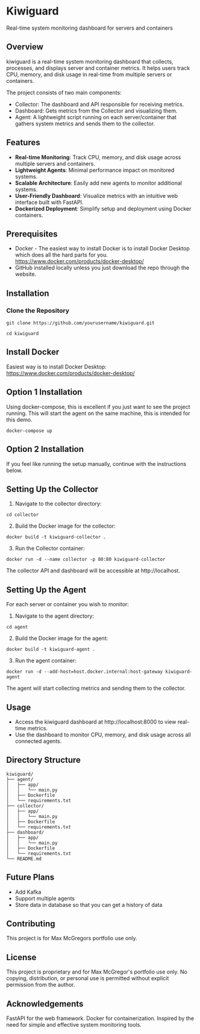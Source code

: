 # Kiwiguard

Real-time system monitoring dashboard for servers and containers

## Overview
kiwiguard is a real-time system monitoring dashboard that collects, processes, and displays server and container metrics. It helps users track CPU, memory, and disk usage in real-time from multiple servers or containers.

The project consists of two main components:

* Collector: The dashboard and API responsible for receiving metrics.
* Dashboard: Gets metrics from the Collector and visualizing them.
* Agent: A lightweight script running on each server/container that gathers system metrics and sends them to the collector.

## Features

* **Real-time Monitoring**: Track CPU, memory, and disk usage across multiple servers and containers.
* **Lightweight Agents**: Minimal performance impact on monitored systems.
* **Scalable Architecture**: Easily add new agents to monitor additional systems.
* **User-Friendly Dashboard**: Visualize metrics with an intuitive web interface built with FastAPI.
* **Dockerized Deployment**: Simplify setup and deployment using Docker containers.

## Prerequisites

* Docker - The easiest way to install Docker is to install Docker Desktop which does all the hard parts for you.
https://www.docker.com/products/docker-desktop/
* GitHub installed locally unless you just download the repo through the website.

## Installation
### Clone the Repository

```
git clone https://github.com/yourusername/kiwiguard.git
```
```
cd kiwiguard 
```

## Install Docker
Easiest way is to install Docker Desktop: https://www.docker.com/products/docker-desktop/

## Option 1 Installation
Using docker-compose, this is excellent if you just want to see the project running.
This will start the agent on the same machine, this is intended for this demo. 
```
docker-compose up
```

## Option 2 Installation
If you feel like running the setup manually, continue with the instructions below.

## Setting Up the Collector
1. Navigate to the collector directory:
```
cd collector
```
2. Build the Docker image for the collector:

```
docker build -t kiwiguard-collector .
```
3. Run the Collector container:
```
docker run -d --name collector -p 80:80 kiwiguard-collector
```
The collector API and dashboard will be accessible at http://localhost.


## Setting Up the Agent
For each server or container you wish to monitor:

1. Navigate to the agent directory:
```
cd agent
```
2. Build the Docker image for the agent:

```
docker build -t kiwiguard-agent .
```
3. Run the agent container:
```
docker run -d --add-host=host.docker.internal:host-gateway kiwiguard-agent
```

The agent will start collecting metrics and sending them to the collector.

## Usage
* Access the kiwiguard dashboard at http://localhost:8000 to view real-time metrics.
* Use the dashboard to monitor CPU, memory, and disk usage across all connected agents.

## Directory Structure

```
kiwiguard/
├── agent/
│   ├── app/
│   │   └── main.py
│   ├── Dockerfile
│   └── requirements.txt
├── collector/
│   ├── app/
│   │   └── main.py
│   ├── Dockerfile
│   └── requirements.txt
├── dashboard/
│   ├── app/
│   │   └── main.py
│   ├── Dockerfile
│   └── requirements.txt
└── README.md
```

## Future Plans
* Add Kafka
* Support multiple agents
* Store data in database so that you can get a history of data

## Contributing
This project is for Max McGregors portfolio use only.

## License
This project is proprietary and for Max McGregor's portfolio use only. No copying, distribution, or personal use is permitted without explicit permission from the author.

## Acknowledgements
FastAPI for the web framework.
Docker for containerization.
Inspired by the need for simple and effective system monitoring tools.